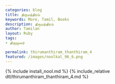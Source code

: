 ```yaml
---  
categories: blog  
title: திருமந்திரம்
keywords: More, Tamil, Books  
description: திருமந்திரம்
author: Tamilan  
layout: Ruby  
tags:     
- திருமூலர்

permalink: thirumanthiram_thanthiram_4  
featured: /images/noolkal_96_6.png  
---  
```

{% include install_nool.md %} 
{% include_relative dtl/thirumanthiram_thanthiram_4.md %} 
